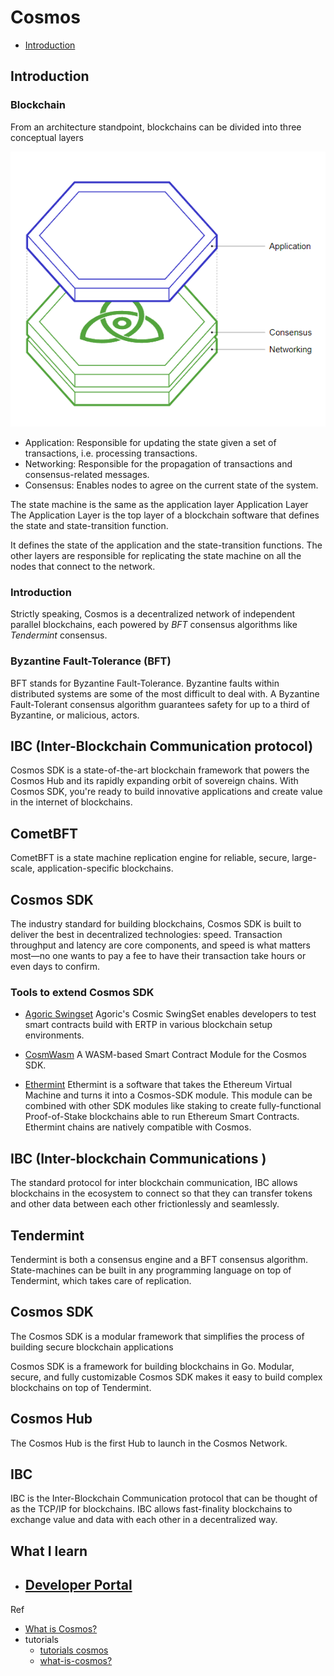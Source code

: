# Cosmos
- [Introduction](#introduction)
## Introduction
### Blockchain

From an architecture standpoint, blockchains can be divided into three conceptual layers

![01-blockchain.svg](DOC/blockchain.PNG)

- Application: Responsible for updating the state given a set of transactions, i.e. processing transactions.
- Networking: Responsible for the propagation of transactions and consensus-related messages.
- Consensus: Enables nodes to agree on the current state of the system.

The state machine is the same as the application layer
Application Layer
The Application Layer is the top layer of a blockchain software that defines the state and state-transition function.

It defines the state of the application and the state-transition functions. The other layers are responsible for replicating the state machine on all the nodes that connect to the network.

### Introduction

Strictly speaking, Cosmos is a decentralized network of independent parallel blockchains,
each powered by *BFT* consensus algorithms like *Tendermint* consensus.

### Byzantine Fault-Tolerance (BFT)
BFT stands for Byzantine Fault-Tolerance. Byzantine faults within distributed systems are some of the most difficult to deal with. A Byzantine Fault-Tolerant consensus algorithm guarantees safety for up to a third of Byzantine, or malicious, actors.

## IBC (Inter-Blockchain Communication protocol)

Cosmos SDK is a state-of-the-art blockchain framework that powers the Cosmos Hub 
and its rapidly expanding orbit of sovereign chains.
With Cosmos SDK, you're ready to build innovative applications and 
create value in the internet of blockchains.

## CometBFT

CometBFT is a state machine replication engine for reliable, secure, large-scale, application-specific blockchains.

## Cosmos SDK

The industry standard for building blockchains, Cosmos SDK is built to deliver the best in decentralized technologies: speed. Transaction throughput and latency are core components, and speed is what matters most—no one wants to pay a fee to have their transaction take hours or even days to confirm.

### Tools to extend Cosmos SDK

- [Agoric Swingset](https://docs.agoric.com/)
Agoric's Cosmic SwingSet enables developers to test smart contracts build with ERTP in various blockchain setup environments.

- [CosmWasm](https://docs.cosmwasm.com/deprecated/)
A WASM-based Smart Contract Module for the Cosmos SDK.

- [Ethermint](https://docs.ethermint.zone/)
Ethermint is a software that takes the Ethereum Virtual Machine and turns it into a Cosmos-SDK module. 
This module can be combined with other SDK modules like staking to create fully-functional Proof-of-Stake 
blockchains able to run Ethereum Smart Contracts. Ethermint chains are natively compatible with Cosmos.

## IBC (Inter-blockchain Communications )

The standard protocol for inter blockchain communication, IBC allows blockchains in the ecosystem to connect so that they can transfer tokens and other data between each other frictionlessly and seamlessly.

## Tendermint

Tendermint is both a consensus engine and a BFT consensus algorithm. State-machines can be built in any programming language on top of Tendermint, which takes care of replication.

## Cosmos SDK

The Cosmos SDK is a modular framework that simplifies the process of building secure blockchain applications

Cosmos SDK is a framework for building blockchains in Go. Modular, secure, and fully customizable
Cosmos SDK makes it easy to build complex blockchains on top of Tendermint.

## Cosmos Hub

The Cosmos Hub is the first Hub to launch in the Cosmos Network.
	
## IBC

IBC is the Inter-Blockchain Communication protocol that can be thought of as the TCP/IP for blockchains. IBC allows fast-finality blockchains to exchange value and data with each other in a decentralized way.

## What I learn
- [Developer Portal](https://tutorials.cosmos.network/#developer-resources)
	- 

Ref
- [What is Cosmos?](https://v1.cosmos.network/intro)
- tutorials
	- [tutorials cosmos](https://tutorials.cosmos.network/#developer-resources)
	- [what-is-cosmos?](https://tutorials.cosmos.network/academy/1-what-is-cosmos/)